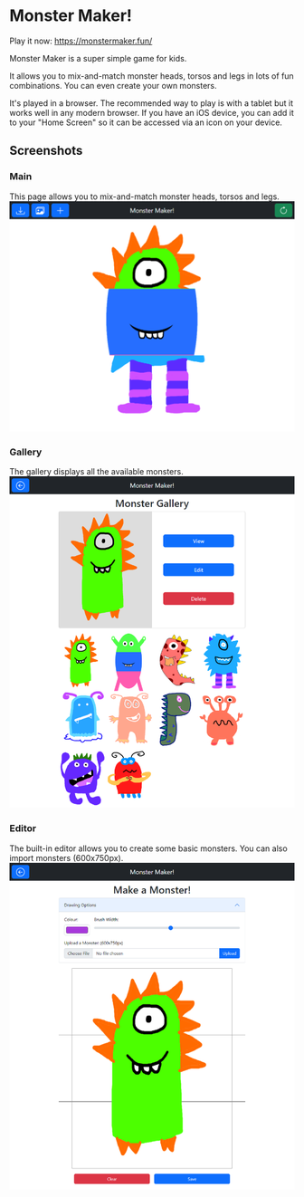 # Monster Maker!

Play it now: https://monstermaker.fun/

Monster Maker is a super simple game for kids.

It allows you to mix-and-match monster heads, torsos and legs in lots of fun combinations. You can even create your own monsters.

It's played in a browser. The recommended way to play is with a tablet but it works well in any modern browser. If you have an iOS device, you can add it to your "Home Screen" so it can be accessed via an icon on your device.

## Screenshots

### Main
This page allows you to mix-and-match monster heads, torsos and legs.
![Main Screenshot](/images/screenshots/screenshot_main.png)

### Gallery
The gallery displays all the available monsters.
![Gallery Screenshot](/images/screenshots/screenshot_gallery.png)

### Editor
The built-in editor allows you to create some basic monsters. You can also import monsters (600x750px).
![Editor Screenshot](/images/screenshots/screenshot_editor.png)
